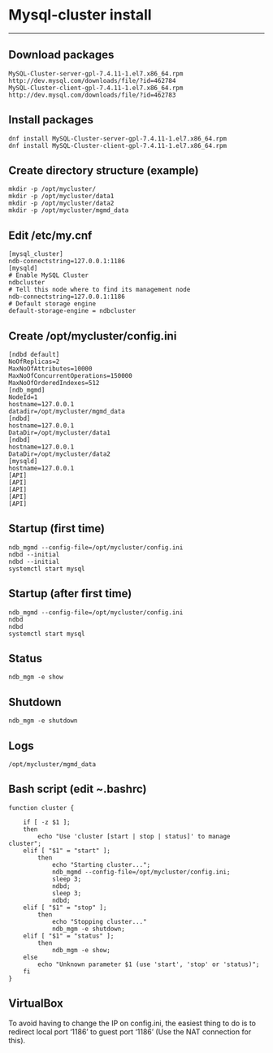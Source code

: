 # Mysql-cluster install
---
## Download packages
```
MySQL-Cluster-server-gpl-7.4.11-1.el7.x86_64.rpm http://dev.mysql.com/downloads/file/?id=462784
MySQL-Cluster-client-gpl-7.4.11-1.el7.x86_64.rpm http://dev.mysql.com/downloads/file/?id=462783
```

## Install packages
```
dnf install MySQL-Cluster-server-gpl-7.4.11-1.el7.x86_64.rpm
dnf install MySQL-Cluster-client-gpl-7.4.11-1.el7.x86_64.rpm
```

## Create directory structure (example)
```
mkdir -p /opt/mycluster/
mkdir -p /opt/mycluster/data1
mkdir -p /opt/mycluster/data2
mkdir -p /opt/mycluster/mgmd_data
```

## Edit /etc/my.cnf
```
[mysql_cluster]
ndb-connectstring=127.0.0.1:1186
[mysqld]
# Enable MySQL Cluster
ndbcluster
# Tell this node where to find its management node
ndb-connectstring=127.0.0.1:1186
# Default storage engine
default-storage-engine = ndbcluster
```

## Create /opt/mycluster/config.ini
```
[ndbd default]
NoOfReplicas=2
MaxNoOfAttributes=10000
MaxNoOfConcurrentOperations=150000
MaxNoOfOrderedIndexes=512
[ndb_mgmd]
NodeId=1
hostname=127.0.0.1
datadir=/opt/mycluster/mgmd_data
[ndbd]
hostname=127.0.0.1
DataDir=/opt/mycluster/data1
[ndbd]
hostname=127.0.0.1
DataDir=/opt/mycluster/data2
[mysqld]
hostname=127.0.0.1
[API]
[API]
[API]
[API]
[API]
```

## Startup (first time)
```
ndb_mgmd --config-file=/opt/mycluster/config.ini
ndbd --initial
ndbd --initial
systemctl start mysql
```

## Startup (after first time)
```
ndb_mgmd --config-file=/opt/mycluster/config.ini
ndbd
ndbd
systemctl start mysql
```

## Status
```
ndb_mgm -e show
```
## Shutdown
```
ndb_mgm -e shutdown
```
## Logs
```
/opt/mycluster/mgmd_data
```
## Bash script (edit ~.bashrc)
```
function cluster {

    if [ -z $1 ];
    then
        echo "Use 'cluster [start | stop | status]' to manage cluster";
    elif [ "$1" = "start" ];
        then
            echo "Starting cluster...";
            ndb_mgmd --config-file=/opt/mycluster/config.ini;
            sleep 3;
            ndbd;
            sleep 3;
            ndbd;
    elif [ "$1" = "stop" ];
        then
            echo "Stopping cluster..."
            ndb_mgm -e shutdown;
    elif [ "$1" = "status" ];
        then
            ndb_mgm -e show;
    else
        echo "Unknown parameter $1 (use 'start', 'stop' or 'status)";
    fi
}
```

## VirtualBox

To avoid having to change the IP on config.ini, the easiest thing to do is to redirect local port ‘1186’ to guest port ‘1186’ (Use the NAT connection for this).
